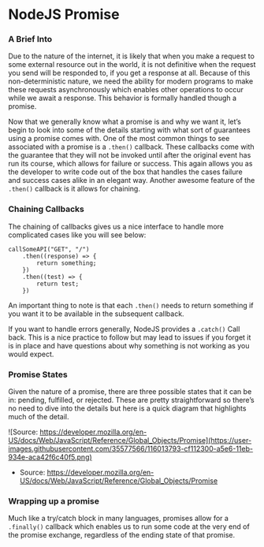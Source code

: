 # NodeJS Promise

### A Brief Into

Due to the nature of the internet, it is likely that when you make a request to some external resource out in the world, it is not definitive when the request you send will be responded to, if you get a response at all. Because of this non-deterministic nature, we need the ability for modern programs to make these requests asynchronously which enables other operations to occur while we await a response. This behavior is formally handled though a promise. 

Now that we generally know what a promise is and why we want it, let’s begin to look into some of the details starting with what sort of guarantees using a promise comes with. One of the most common things to see associated with a promise is a `.then()` callback. These callbacks come with the guarantee that they will not be invoked until after the original event has run its course, which allows for failure or success. This again allows you as the developer to write code out of the box that handles the cases failure and success cases alike in an elegant way. Another awesome feature of the `.then()` callback is it allows for chaining.

### Chaining Callbacks

The chaining of callbacks gives us a nice interface to handle more complicated cases like you will see below: 

```node
callSomeAPI("GET", "/")
    .then((response) => {
        return something;
    })
    .then((test) => {
        return test;
    })
```
An important thing to note is that each `.then()` needs to return something if you want it to be available in the subsequent callback.

If you want to handle errors generally, NodeJS provides a `.catch()`
Call back. This is a nice practice to follow but may lead to issues if you forget it is in place and have questions about why something is not working as you would expect. 

### Promise States

Given the nature of a promise, there are three possible states that it can be in: pending, fulfilled, or rejected. These are pretty straightforward so there’s no need to dive into the details but here is a quick diagram that highlights much of the detail. 

![Source: https://developer.mozilla.org/en-US/docs/Web/JavaScript/Reference/Global_Objects/Promise](https://user-images.githubusercontent.com/35577566/116013793-cf112300-a5e6-11eb-934e-aca42f6c40f5.png) 

* Source: https://developer.mozilla.org/en-US/docs/Web/JavaScript/Reference/Global_Objects/Promise


### Wrapping up a promise

Much like a try/catch block in many languages, promises allow for a `.finally()` callback which enables us to run some code at the very end of the promise exchange, regardless of the ending state of that promise.


